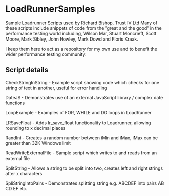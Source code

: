 LoadRunnerSamples
=================

Sample Loadrunner Scripts used by Richard Bishop, Trust IV Ltd
Many of these scripts include snippets of code from the "great and the good" 
in the performance testing world including, Wilson Mar, Stuart Moncrieff, 
Scott Moore, Mark Sibley, John Howley, Mark Dowd and Floris Kraak.

I keep them here to act as a repository for my own use and to benefit the
wider performance testing community.  

Script details
--------------

CheckStringInString   - Example script showing code which checks for one string of text in another, useful for error handling

DateJS 				  - Demonstrates use of an external JavaScript library / complex date functions

LoopExample           - Examples of FOR, WHILE and DO loops in LoadRunner

LRSaveFloat           - Adds lr_save_float functionality to Loadrunner, allowing rounding to x decimal places

RandInt               - Creates a random number between iMin and iMax, iMax can be greater than 32K Windows limit

ReadWriteExternalFile - Sample script which writes to and reads from an external file

SplitString           - Allows a string to be split into two, creates left and right strings after x characters

SpliStringIntoPairs   - Demonstrates splitting string e.g. ABCDEF into pairs AB CD EF etc.
